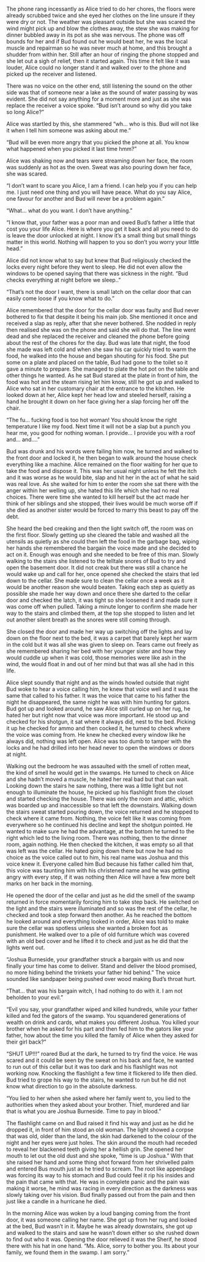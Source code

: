 The phone rang incessantly as Alice tried to do her chores, the floors were already scrubbed twice and she eyed her clothes on the line unsure if they were dry or not. The weather was pleasant outside but she was scared the wind might pick up and blow the clothes away, the stew she was making for dinner bubbled away in its pot as she was nervous. The phone was off bounds for her and if Bud found out he would beat her, he was the local muscle and repairman so he was never much at home, and this brought a shudder from within her. Still after an hour of ringing the phone stopped and she let out a sigh of relief, then it started again. This time it felt like it was louder, Alice could no longer stand it and walked over to the phone and picked up the receiver and listened.

There was no voice on the other end, still listening the sound on the other side was that of someone near a lake as the sound of water passing by was evident. She did not say anything for a moment more and just as she was replace the receiver a voice spoke. “Bud isn’t around so why did you take so long Alice?”

Alice was startled by this, she stammered “wh… who is this. Bud will not like it when I tell him someone was asking about me.”

“Bud will be even more angry that you picked the phone at all. You know what happened when you picked it last time hmm?”

Alice was shaking now and tears were streaming down her face, the room was suddenly as hot as the oven. Sweat was also pouring down her face, she was scared.

“I don’t want to scare you Alice, I am a friend. I can help you if you can help me. I just need one thing and you will have peace. What do you say Alice, one favour for another and Bud will never be a problem again.”

“What… what do you want. I don’t have anything.”

“I know that, your father was a poor man and owed Bud’s father a little that cost you your life Alice. Here is where you get it back and all you need to do is leave the door unlocked at night. I know it’s a small thing but small things matter in this world. Nothing will happen to you so don’t you worry your little head.”

Alice did not know what to say but knew that Bud religiously checked the locks every night before they went to sleep. He did not even allow the windows to be opened saying that there was sickness in the night. “Bud checks everything at night before we sleep..”

“That’s not the door I want, there is small latch on the cellar door that can easily come loose if you know what to do.”

Alice remembered that the door for the cellar door was faulty and Bud never bothered to fix that despite it being his main job. She mentioned it once and received a slap as reply, after that she never bothered. She nodded in reply then realised she was on the phone and said she will do that. The line went dead and she replaced the receiver and cleaned the phone before going about the rest of the chores for the day. Bud was late that night, the food she made was left cold and when she saw his car quickly tried to warm the food, he walked into the house and began shouting for his food. She put some on a plate and placed on the table, Bud had gone to the toilet so it gave a minute to prepare. She managed to plate the hot pot on the table and other things he wanted. As he sat Bud stared at the plate in front of him, the food was hot and the steam rising let him know, still he got up and walked to Alice who sat in her customary chair at the entrance to the kitchen. He looked down at her, Alice kept her head low and steeled herself, raising a hand he brought it down on her face giving her a slap forcing her off the chair.

“The fu… fucking food is too hot woman! You should know the right temperature I like my food. Next time it will not be a slap but a punch you hear me, you good for nothing woman. I provide… I provide you with a roof and… and….”

Bud was drunk and his words were failing him now, he turned and walked to the front door and locked it, he then began to walk around the house check everything like a machine. Alice remained on the floor waiting for her que to take the food and dispose it. This was her usual night unless he felt the itch and it was worse as he would bite, slap and hit her in the act of what he said was real love. As she waited for him to enter the room she sat there with the anger within her welling up, she hated this life which she had no real choices. There were time she wanted to kill herself but the act made her think of her siblings and she stopped, their lives would be much worse off if she died as another sister would be forced to marry this beast to pay off the debt.

She heard the bed creaking and then the light switch off, the room was on the first floor. Slowly getting up she cleared the table and washed all the utensils as quietly as she could then left the food in the garbage bag, wiping her hands she remembered the bargain the voice made and she decided to act on it. Enough was enough and she needed to be free of this man. Slowly walking to the stairs she listened to the telltale snores of Bud to try and open the basement door. It did not creak but there was still a chance he would wake up and call for her, once opened she checked the stairs that led down to the cellar. She made sure to clean the cellar once a week as it would be another reason she would beaten. Taking each step as quietly as possible she made her way down and once there she darted to the cellar door and checked the latch, it was tight so she loosened it and made sure it was come off when pulled. Taking a minute longer to confirm she made her way to the stairs and climbed them, at the top she stopped to listen and let out another silent breath as the snores were still coming through.

She closed the door and made her way up switching off the lights and lay down on the floor next to the bed, it was a carpet that barely kept her warm in the cold but it was all she was given to sleep on. Tears came out freely as she remembered sharing her bed with her younger sister and how they would cuddle up when it was cold, those memories were like ash in the wind, the would float in and out of her mind but that was all she had in this life.

Alice slept soundly that night and as the winds howled outside that night Bud woke to hear a voice calling him, he knew that voice well and it was the same that called to his father. It was the voice that came to his father the night he disappeared, the same night he was with him hunting for gators. Bud got up and looked around, he saw Alice still curled up on her rug, he hated her but right now that voice was more important. He stood up and checked for his shotgun, it sat where it always did, nest to the bed. Picking it up he checked for ammo and then cocked it, he turned to check where the voice was coming from. He knew he checked every window like he always did, nothing was left open. Alice was too dumb to tamper with the locks and he had drilled into her head never to open the windows or doors at night.

Walking out the bedroom he was assaulted with the smell of rotten meat, the kind of smell he would get in the swamps. He turned to check on Alice and she hadn’t moved a muscle, he hated her real bad but that can wait. Looking down the stairs he saw nothing, there was a little light but not enough to illuminate the house, he picked up his flashlight from the closet and started checking the house. There was only the room and attic, which was boarded up and inaccessible so that left the downstairs. Walking down the stairs sweat started pouring down, the voice returned and he stopped to check where it came from. Nothing, the voice felt like it was coming from everywhere so he continued his decline and kept the shotgun pointed. He wanted to make sure he had the advantage, at the bottom he turned to the right which led to the living room. There was nothing, then to the dinner room, again nothing. He then checked the kitchen, it was empty so all that was left was the cellar. He hated going down there but now he had no choice as the voice called out to him, his real name was Joshua and this voice knew it. Everyone called him Bud because his father called him that, this voice was taunting him with his christened name and he was getting angry with every step, if it was nothing then Alice will have a few more belt marks on her back in the morning.

He opened the door of the cellar and just as he did the smell of the swamp returned in force momentarily forcing him to take step back. He switched on the light and the stairs were illuminated and so was the rest of the cellar, he checked and took a step forward then another. As he reached the bottom he looked around and everything looked in order, Alice was told to make sure the cellar was spotless unless she wanted a broken foot as punishment. He walked over to a pile of old furniture which was covered with an old bed cover and he lifted it to check and just as he did that the lights went out.

“Joshua Burneside, your grandfather struck a bargain with us and now finally your time has come to deliver. Stand and deliver the blood promised, no more hiding behind the trinkets your father hid behind.” The voice sounded like sandpaper being pushed over wood making Bud’s throat hurt.

“That… that was his bargain witch, I had nothing to do with it. I am not beholden to your evil.”

“Evil you say, your grandfather wiped and killed hundreds, while your father killed and fed the gators of the swamp. You squandered generations of wealth on drink and cards, what makes you different Joshua. You killed your brother when he asked for his part and then fed him to the gators like your father, how about the time you killed the family of Alice when they asked for their girl back?”

“SHUT UP!!!” roared Bud at the dark, he turned to try find the voice. He was scared and it could be seen by the sweat on his back and face, he wanted to run out of this cellar but it was too dark and his flashlight was not working now. Knocking the flashlight a few time it flickered to life then died. Bud tried to grope his way to the stairs, he wanted to run but he did not know what direction to go in the absolute darkness.

“You lied to her when she asked where her family went to, you lied to the authorities when they asked about your brother. Thief, murdered and liar that is what you are Joshua Burneside. Time to pay in blood.”

The flashlight came on and Bud raised it find his way and just as he did he dropped it, in front of him stood an old woman. The light showed a corpse that was old, older than the land, the skin had darkened to the colour of the night and her eyes were just holes. The skin around the mouth had receded to reveal her blackened teeth giving her a hellish grin. She opened her mouth to let out the old dust and she spoke, “time is up Joshua.” With that she raised her hand and some thing shot forward from her shrivelled palm and entered Bus mouth just as he tried to scream. The root like appendage was forcing its way to his stomach and Bud could feel it rip his insides and the pain that came with that. He was in complete panic and the pain was making it worse, he mind was racing in every direction as the darkness was slowly taking over his vision. Bud finally passed out from the pain and then just like a candle in a hurricane he died.

In the morning Alice was woken by a loud banging coming from the front door, it was someone calling her name. She got up from her rug and looked at the bed, Bud wasn’t in it. Maybe he was already downstairs, she got up and walked to the stairs and saw he wasn’t down either so she rushed down to find out who it was. Opening the door relieved it was the Sherif, he stood there with his hat in one hand. “Ms. Alice, sorry to bother you. Its about your family, we found them in the swamp. I am sorry.”